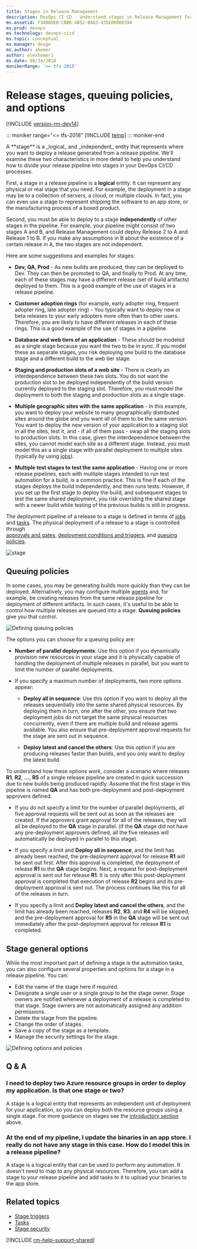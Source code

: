 ```yaml
---
title: Stages in Release Management
description: DevOps CI CD - Understand stages in Release Management for Azure Pipelines and Team Foundation Server (TFS)
ms.assetid: F3AB8DE0-CBB6-4B52-B483-435E0000E594
ms.prod: devops
ms.technology: devops-cicd
ms.topic: conceptual
ms.manager: douge
ms.author: ahomer
author: alexhomer1
ms.date: 08/24/2018
monikerRange: '>= tfs-2015'
---
```


# Release stages, queuing policies, and options

[!INCLUDE [version-rm-dev14](../_shared/version-rm-dev14.md)]

::: moniker range="<= tfs-2018"
[!INCLUDE [temp](../_shared/concept-rename-note.md)]
::: moniker-end

<a name="introduction"/>
A **stage** is a _logical_ and _independent_ entity that
represents where you want to deploy a release generated from a release
pipeline. We'll examine these two characteristics in more detail
to help you understand how to divide your release pipeline into
stages in your DevOps CI/CD processes.

First, a stage in a release pipeline is a **logical** entity.
It can represent any physical or real stage that you need.
For example, the deployment in a stage may be to a collection of servers,
a cloud, or multiple clouds. In fact, you can even use a stage to represent
shipping the software to an app store, or the manufacturing process of a boxed product.

Second, you must be able to deploy to a stage **independently** of other stages in the pipeline.
For example, your pipeline might consist of two stages A and B, and Release Management could deploy Release 2
to A and Release 1 to B. If you make any assumptions in B about the existence of a certain release in A, the
two stages are not independent.

Here are some suggestions and examples for stages:

* **Dev, QA, Prod** - As new builds are produced, they can be deployed to Dev. They can then be promoted to QA, and finally to Prod.
  At any time, each of these stages may have a different release (set of build artifacts) deployed to them.
  This is a good example of the use of stages in a release pipeline.

* **Customer adoption rings** (for example, early adopter ring, frequent adopter ring, late adopter ring) -
  You typically want to deploy new or beta releases to your early adopters more often than to other users.
  Therefore, you are likely to have different releases in each of these rings. This is a good example of the use of stages in a pipeline.

* **Database and web tiers of an application** - These should be modeled as a single stage
  because you want the two to be in sync. If you model these as separate stages, you risk
  deploying one build to the database stage and a different build to the web tier stage.

* **Staging and production slots of a web site** - There is clearly an interdependence between these two slots.
  You do not want the production slot to be deployed independently of the build version currently deployed to the
  staging slot. Therefore, you must model the deployment to both the staging and production slots as a single stage.

* **Multiple geographic sites with the same application** - In this example, you want to deploy your website to many geographically distributed sites around the globe
  and you want all of them to be the same version. You want to deploy the new version of your application to a staging slot in all the sites, test it,
  and - if all of them pass - swap all the staging slots to production slots.
  In this case, given the interdependence between the sites, you cannot model each site as a different stage.
  Instead, you must model this as a single stage with parallel deployment to multiple sites
  (typically by using [jobs](../process/phases.md)).

* **Multiple test stages to test the same application** - Having one or more release pipelines,
  each with multiple stages intended to run test automation for a build, is a common practice.
  This is fine if each of the stages deploys the build independently, and then runs tests.
  However, if you set up the first stage to deploy the build, and subsequent stages to test
  the same shared deployment, you risk overriding the shared stage with a newer build while testing
  of the previous builds is still in progress.

<a name="approvals"></a><a name="conditions"></a>
The deployment pipeline of a release to a stage is defined in terms of [jobs](../process/phases.md) and [tasks](../process/tasks.md).
The physical deployment of a release to a stage is controlled through  
[approvals and gates](approvals/index.md), [deployment conditions and triggers](triggers.md#env-triggers),
and [queuing policies](#queuing-policies).

![stage](_img/definition-02.png)

## Queuing policies

In some cases, you may be generating builds more quickly than
they can be deployed. Alternatively, you may configure multiple
[agents](../agents/agents.md) and, for example, be creating releases from the same release pipeline
for deployment of different artifacts. In such cases, it's useful to
be able to control how multiple releases are queued into a
stage. **Queuing policies** give you that control.

![Defining queuing policies](_img/environments-02.png)

The options you can choose for a queuing policy are:

* **Number of parallel deployments**:
  Use this option if you dynamically provision new resources
  in your stage and it is physically capable of handling
  the deployment of multiple releases in parallel, but you want
  to limit the number of parallel deployments.

* If you specify a maximum number of deployments, two more options appear:

  - **Deploy all in sequence**:
    Use this option if you want to deploy all the releases
    sequentially into the same shared physical resources.
    By deploying them in turn, one after the other, you
    ensure that two deployment jobs do not target the same
    physical resources concurrently, even if there are
    multiple build and release agents available. You
    also ensure that pre-deployment approval requests for the
    stage are sent out in sequence.

  - **Deploy latest and cancel the others**:
    Use this option if you are producing releases faster
    than builds, and you only want to deploy the latest build.

To understand how these options work, consider a scenario
where releases **R1**, **R2**, **...**, **R5** of a
single release pipeline are created in quick succession
due to new builds being produced rapidly. Assume that
the first stage in this pipeline is named **QA**
and has both pre-deployment and post-deployment approvers
defined.

* If you do not specify a limit for the number of parallel deployments,
  all five approval requests will be sent out as soon as
  the releases are created. If the approvers grant approval for all of the
  releases, they will all be deployed to the **QA** stage in parallel.
  (if the **QA** stage did not have any pre-deployment
  approvers defined, all the five releases will automatically
  be deployed in parallel to this stage).

* If you specify a limit and **Deploy all in sequence**,
  and the limit has already been reached, the pre-deployment approval for
  release **R1** will be sent out first. After this
  approval is completed, the deployment of release **R1** to the
  **QA** stage begins. Next, a request for
  post-deployment approval is sent out for release **R1**. It is
  only after this post-deployment approval is completed that
  execution of release **R2** begins and its pre-deployment
  approval is sent out. The process continues like this for
  all of the releases in turn.

* If you specify a limit and **Deploy latest and cancel the others**,
  and the limit has already been reached, releases **R2**, **R3**, and **R4** will be
  skipped, and the pre-deployment approval for **R5** in
  the **QA** stage will be sent out immediately
  after the post-deployment approval for release **R1** is completed.

<h2 id="options">Stage general options</h2>

While the most important part of defining a stage is the
automation tasks, you can also configure several properties and options
for a stage in a release pipeline. You can:

* Edit the name of the stage here if required.
* Designate a single user or a single
  group to be the stage owner. Stage owners are
  notified whenever a deployment of a release is completed to that
  stage. Stage owners are not automatically assigned
  any addition permissions.
* Delete the stage from the pipeline.
* Change the order of stages.
* Save a copy of the stage as a template.
* Manage the security settings for the stage.

![Defining options and policies](_img/environments-03.png)

## Q & A

### I need to deploy two Azure resource groups in order to deploy my application. Is that one stage or two?

A stage is a logical entity that represents an independent
unit of deployment for your application, so you can deploy both the
resource groups using a single stage. For more guidance on
stages see the [introductory section](#introduction) above.

### At the end of my pipeline, I update the binaries in an app store. I really do not have any stage in this case. How do I model this in a release pipeline?

A stage is a logical entity that can be used to perform any
automation. It doesn't need to map to any physical resources.
Therefore, you can add a stage to your release pipeline
and add tasks to it to upload your binaries to the app store.

## Related topics

* [Stage triggers](triggers.md#env-triggers)
* [Tasks](../process/tasks.md)
* [Stage security](../policies/permissions.md#release-permissions)

[!INCLUDE [rm-help-support-shared](../_shared/rm-help-support-shared.md)]
